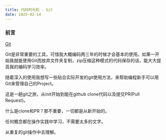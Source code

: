 ```yaml
---
title: 代码时光机 - Git
date: 2025-02-14
---
```

### 前言

[Git](https://git-scm.com/)

Git是非常重要的工具，可惜我大概编码两三年的时候才会基本的使用。如果一开始我就能使用Git而放弃文件夹复制，zip压缩这种模式的代码保存的话，能大大提高我的编码学习效率。

随着深入的使用我想写一些贴合实际开发的git使用方法，来帮助编程新手可以用Git来管理自己的Project。

这是一趟git之旅，从init开始到能在github  clone代码以及提交PR(Pull Request)。

什么是clone和PR？那不重要，一切都是从新开始的。

任何概念都在操作实践中学习，不需要太多的文字。

从重复的git操作中去理解。






